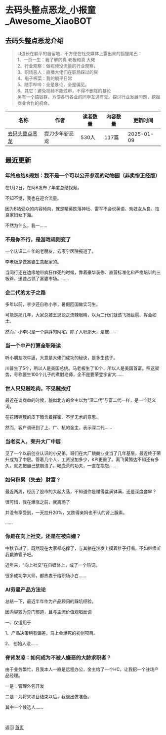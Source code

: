 # 去码头整点恶龙_小报童_Awesome_XiaoBOT

## 去码头整点恶龙介绍
> LI道长在躺平的自留地，不方便在社交媒体上露出来的狐狸尾巴：    
1、一页一生：我了解的真 老板和真 大佬    
2、行业观察：做视频没流量的行业观察，    
3、职场恶人：直播大佬们在职场踩过的屎    
4、电子榨菜：我的躺平日常    
5、随手哔哔：全是暴论，全是偏见。    
6、其它：避免视频不能过审，不得不删除的暴论    
另有一个搞钱群，方便各行各业的同学互通有无。探讨行业发展问题，挖掘商业合作的机会。  
  


|名称|作者|读者数量|内容数量|更新时间|
|---|---|---|---|---|
|[去码头整点恶龙](https://xiaobot.net/p/along?refer=0b133df9-27dc-423b-8101-639049001c13)|提刀少年斩恶龙|530人|117篇|2025-01-09|

## 最近更新
### 年终总结&规划：我不是一个可以公开参观的动物园（非卖惨正经版）

在1月2日，在阿B发布了年度总结视频。

不知不觉，我也在迎合流量。

因为B站受众的内容倾向，就是精英跌落神坛、雷军不会说英语、劝妓女从良、拉良家妇女下海。

不然为什么，我一......

### 不是你不行，是游戏规则变了

一个认识二十年的老朋友，去康宁医院报道了。

李老板是做富婆生意起家的。

当同行还在边缘地带疯狂作死的时候，靠着豪华装修、直营标准化和严格培训的三板斧，迅速占领了富婆市场。......

### 企二代的太子之路

多年以前，李少还自称小李，暑假回国做实习生。

可能是那几年，大家总被王思聪之流辣眼睛，以为二代们就该飞扬跋扈、挥金如土。

然而，小李只是一个胖胖的阿宅。除了入职那天，是被......

### 当一个中产打算全职陪读

听小朋友吹牛逼，大意是大佬们成功的秘诀，是多生孩子。

川普生了5个，所以人是美国总统。马老板生了10个，所以人是美国首富。照这架势，号称要生100个儿子的煮肘老师，企不是要荣登宇宙大......

### 世人只见贼吃肉，不见贼挨打

最近在谈商单的时候，貌似北方的金主以为“深二代”与富二代一样，是一个贬义词。

在花团锦簇的皮下暗含着挥霍、不学无术的意思。

然而，客户调研到了上、广、杭的金主，表示深二代......

### 当老实人，荣升大厂中层

见了一个以前创业认识的小兄弟。哥们在大厂兢兢业业当了几年基层，最近终于荣升成为了中层。管着几个人，工资没加多少，KPI更重了。离飞黄腾达不知还有多久，就先把自己整崩溃了。喝壶茶的功夫，一直在抱怨......

### 如何积累（失去）财富？

最近两周，经历了股市的大起大落，不知道你是赚得盆满钵满，还是深度套牢？

很可惜，我在爆涨之前，就离场了

并没有享受到，一天拉升20%，又跌得亲妈也不认的肾上腺素。

......

### 你是在向上社交，还是在被白嫖？

中秋节过了，既然现在大家都吃撑了，与其躺在沙发上摸着肚子打嗝，不如继续听我戳肺管子吧。

近年来，“向上社交”在自媒体上，成了一个热词。

很多成功学大师，都热衷于给职场小白......

### AI穷逼产品方法论

总结一下，最近半年作为产品顾问的踩坑经验。

因内容较为歪门邪道，且与主流价值观唱反调

一、仅适用于

1、产品决策稍有偏差，马上会爆死的初创项目。

2、 创始人没......

### 脊背发凉：如何成为不被人嫌恶的大龄求职者？

由于业务繁忙，且我本人一直是远程办公，金主给了一个HC，让我招一个驻场产品经理。

一是：管理外包开发

二是：为将来项目结束以后，我退出做准备。

其中一个候选人......


<a href="https://github.com/Reno9527/awesome-xiaobot" style="color: white; text-decoration: none;">awesome-xiaobot</a>

返回 [首页](../README.md)
